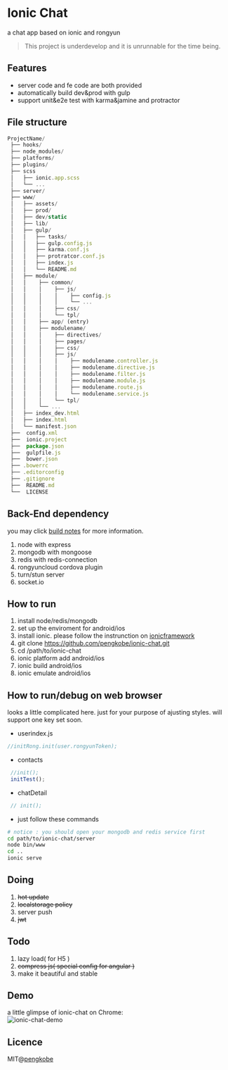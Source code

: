 # Ionic Chat
a chat app based on ionic and rongyun
> This project is underdevelop and it is unrunnable for the time being.

## Features
* server code and fe code are both provided
* automatically build dev&prod with gulp
* support unit&e2e test with karma&jamine and protractor


## File structure
   ```javascript
   ProjectName/
    ├── hooks/
    ├── node_modules/
    ├── platforms/
    ├── plugins/
    ├── scss
    │   ├── ionic.app.scss
    │   └── ...
    ├── server/
    ├── www/
    │   ├── assets/
    │   ├── prod/
    │   ├── dev/static
    │   ├── lib/
    │   ├── gulp/
    │   │   ├── tasks/
    │   │   ├── gulp.config.js
    │   │   ├── karma.conf.js
    │   │   ├── protratcor.conf.js
    │   │   ├── index.js
    │   │   └── README.md
    │   ├── module/
    │   │    ├── common/
    │   │    │    ├── js/
    │   │    │    │    ├── config.js
    │   │    │    │    └── ...
    │   │    │    ├── css/
    │   │    │    └── tpl/
    │   │    ├── app/ (entry)
    │   │    ├── modulename/
    │   │    │    ├── directives/
    │   │    │    ├── pages/
    │   │    │    ├── css/
    │   │    │    ├── js/
    │   │    │    │    ├── modulename.controller.js
    │   │    │    │    ├── modulename.directive.js
    │   │    │    │    ├── modulename.filter.js
    │   │    │    │    ├── modulename.module.js
    │   │    │    │    ├── modulename.route.js
    │   │    │    │    └── modulename.service.js
    │   │    │    └── tpl/
    │   │    └── ...
    │   ├── index_dev.html
    │   ├── index.html
    │   └── manifest.json
    ├──  config.xml
    ├──  ionic.project
    ├──  package.json
    ├──  gulpfile.js
    ├──  bower.json
    ├── .bowerrc
    ├── .editorconfig
    ├── .gitignore
    ├──  README.md
    └──  LICENSE
   ```

## Back-End dependency
you may click [build notes](https://github.com/pengkobe/project-notes/tree/master/ionic-chat/server) for more information.

1. node with express
2. mongodb with mongoose
3. redis with redis-connection
4. rongyuncloud cordova plugin
5. turn/stun server
6. socket.io

## How to run
1. install node/redis/mongodb
2. set up the enviroment for android/ios
3. install ionic. please follow the instrunction on [ionicframework](http://ionicframework.com/getting-started/)
4. git clone https://github.com/pengkobe/ionic-chat.git
5. cd /path/to/ionic-chat
6. ionic platform add android/ios
7. ionic build android/ios
8. ionic emulate android/ios


## How to run/debug on web browser
looks a little complicated here. just for your purpose of ajusting styles.
will support one key set soon.
+ userindex.js
```javascript
//initRong.init(user.rongyunToken);
```

+ contacts
```javascript
 //init();
 initTest();
```

+ chatDetail
```javascript
 // init();
```

+ just follow these commands
```bash
# notice : you should open your mongodb and redis service first
cd path/to/ionic-chat/server
node bin/www
cd ..
ionic serve
```

## Doing
1. ~~hot update~~
2. ~~localstorage policy~~
3. server push
4. ~~jwt~~

## Todo
1. lazy load( for H5 )
2. ~~compress js( special config for angular )~~
3. make it beautiful and stable

## Demo
a little glimpse of ionic-chat on Chrome:  
![ionic-chat-demo](./demo/ionic-chat-demo.png)

## Licence
MIT@[pengkobe](yipeng.info)
